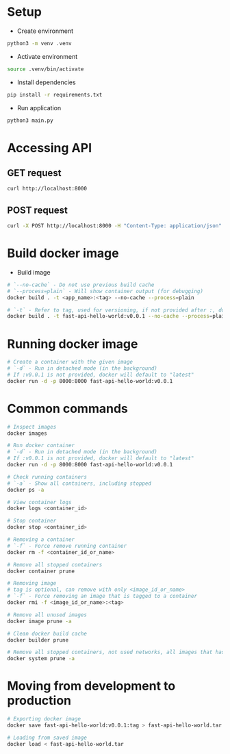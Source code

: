 # Setup
- Create environment
```bash
python3 -m venv .venv
```
- Activate environment
```bash
source .venv/bin/activate
```
- Install dependencies
```bash
pip install -r requirements.txt
```
- Run application
```bash
python3 main.py
```

# Accessing API
## GET request
```bash
curl http://localhost:8000
```

## POST request
```bash
curl -X POST http://localhost:8000 -H "Content-Type: application/json" -d "{\"4\": \"pear\"}"
```

# Build docker image
- Build image
```bash
# `--no-cache` - Do not use previous build cache
# `--process=plain` - Will show container output (for debugging)
docker build . -t <app_name>:<tag> --no-cache --process=plain

# `-t` - Refer to tag, used for versioning, if not provided after :, docker will default to "latest"
docker build . -t fast-api-hello-world:v0.0.1 --no-cache --process=plain
```

# Running docker image
```bash
# Create a container with the given image
# `-d` - Run in detached mode (in the background)
# If :v0.0.1 is not provided, docker will default to "latest"
docker run -d -p 8000:8000 fast-api-hello-world:v0.0.1
```

# Common commands
```bash
# Inspect images
docker images

# Run docker container
# `-d` - Run in detached mode (in the background)
# If :v0.0.1 is not provided, docker will default to "latest"
docker run -d -p 8000:8000 fast-api-hello-world:v0.0.1

# Check running containers
# `-a` - Show all containers, including stopped
docker ps -a

# View container logs
docker logs <container_id>

# Stop container
docker stop <container_id>

# Removing a container
# `-f` - Force remove running container
docker rm -f <container_id_or_name>

# Remove all stopped containers
docker container prune

# Removing image
# tag is optional, can remove with only <image_id_or_name>
# `-f` - Force removing an image that is tagged to a container
docker rmi -f <image_id_or_name>:<tag>

# Remove all unused images
docker image prune -a

# Clean docker build cache
docker builder prune

# Remove all stopped containers, not used networks, all images that has got no container and build cache
docker system prune -a
```

# Moving from development to production
```bash
# Exporting docker image
docker save fast-api-hello-world:v0.0.1:tag > fast-api-hello-world.tar

# Loading from saved image
docker load < fast-api-hello-world.tar
```
